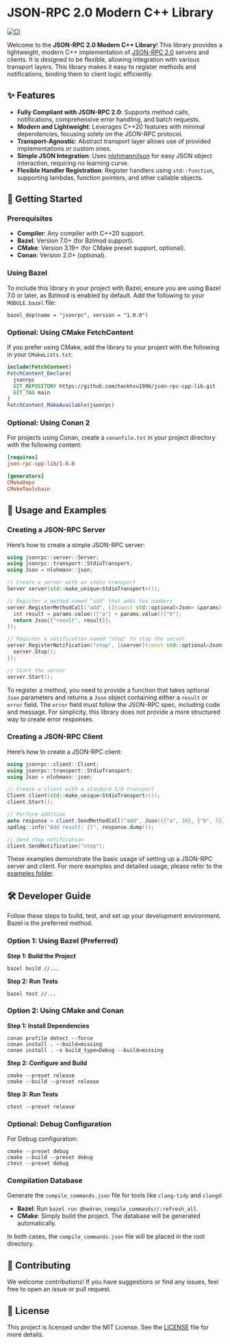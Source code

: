 # JSON-RPC 2.0 Modern C++ Library

[![CI](https://github.com/hankhsu1996/json-rpc-cpp-lib/actions/workflows/ci.yml/badge.svg?event=push)](https://github.com/hankhsu1996/json-rpc-cpp-lib/actions/workflows/ci.yml)

Welcome to the **JSON-RPC 2.0 Modern C++ Library**! This library provides a lightweight, modern C++ implementation of [JSON-RPC 2.0](https://www.jsonrpc.org/specification) servers and clients. It is designed to be flexible, allowing integration with various transport layers. This library makes it easy to register methods and notifications, binding them to client logic efficiently.

## ✨ Features

- **Fully Compliant with JSON-RPC 2.0**: Supports method calls, notifications, comprehensive error handling, and batch requests.
- **Modern and Lightweight**: Leverages C++20 features with minimal dependencies, focusing solely on the JSON-RPC protocol.
- **Transport-Agnostic**: Abstract transport layer allows use of provided implementations or custom ones.
- **Simple JSON Integration**: Uses [nlohmann/json](https://github.com/nlohmann/json) for easy JSON object interaction, requiring no learning curve.
- **Flexible Handler Registration**: Register handlers using `std::function`, supporting lambdas, function pointers, and other callable objects.

## 🚀 Getting Started

### Prerequisites

- **Compiler**: Any compiler with C++20 support.
- **Bazel**: Version 7.0+ (for Bzlmod support).
- **CMake**: Version 3.19+ (for CMake preset support, optional).
- **Conan**: Version 2.0+ (optional).

### Using Bazel

To include this library in your project with Bazel, ensure you are using Bazel 7.0 or later, as Bzlmod is enabled by default. Add the following to your `MODULE.bazel` file:

```bazel
bazel_dep(name = "jsonrpc", version = "1.0.0")
```

### Optional: Using CMake FetchContent

If you prefer using CMake, add the library to your project with the following in your `CMakeLists.txt`:

```cmake
include(FetchContent)
FetchContent_Declare(
  jsonrpc
  GIT_REPOSITORY https://github.com/hankhsu1996/json-rpc-cpp-lib.git
  GIT_TAG main
)
FetchContent_MakeAvailable(jsonrpc)
```

### Optional: Using Conan 2

For projects using Conan, create a `conanfile.txt` in your project directory with the following content:

```ini
[requires]
json-rpc-cpp-lib/1.0.0

[generators]
CMakeDeps
CMakeToolchain

```

## 📖 Usage and Examples

### Creating a JSON-RPC Server

Here’s how to create a simple JSON-RPC server:

```cpp
using jsonrpc::server::Server;
using jsonrpc::transport::StdioTransport;
using Json = nlohmann::json;

// Create a server with an stdio transport
Server server(std::make_unique<StdioTransport>());

// Register a method named "add" that adds two numbers
server.RegisterMethodCall("add", [](const std::optional<Json> &params) {
  int result = params.value()["a"] + params.value()["b"];
  return Json{{"result", result}};
});

// Register a notification named "stop" to stop the server
server.RegisterNotification("stop", [&server](const std::optional<Json> &) {
  server.Stop();
});

// Start the server
server.Start();
```

To register a method, you need to provide a function that takes optional `Json` parameters and returns a `Json` object containing either a `result` or `error` field. The `error` field must follow the JSON-RPC spec, including code and message. For simplicity, this library does not provide a more structured way to create error responses.

### Creating a JSON-RPC Client

Here’s how to create a JSON-RPC client:

```cpp
using jsonrpc::client::Client;
using jsonrpc::transport::StdioTransport;
using Json = nlohmann::json;

// Create a client with a standard I/O transport
Client client(std::make_unique<StdioTransport>());
client.Start();

// Perform addition
auto response = client.SendMethodCall("add", Json({{"a", 10}, {"b", 5}}));
spdlog::info("Add result: {}", response.dump());

// Send stop notification
client.SendNotification("stop");
```

These examples demonstrate the basic usage of setting up a JSON-RPC server and client. For more examples and detailed usage, please refer to the [examples folder](./examples/).

## 🛠️ Developer Guide

Follow these steps to build, test, and set up your development environment. Bazel is the preferred method.

### Option 1: Using Bazel (Preferred)

**Step 1: Build the Project**

```
bazel build //...
```

**Step 2: Run Tests**

```
bazel test //...
```

### Option 2: Using CMake and Conan

**Step 1: Install Dependencies**

```
conan profile detect --force
conan install . --build=missing
conan install . -s build_type=Debug --build=missing
```

**Step 2: Configure and Build**

```
cmake --preset release
cmake --build --preset release
```

**Step 3: Run Tests**

```
ctest --preset release
```

### Optional: Debug Configuration

For Debug configuration:

```
cmake --preset debug
cmake --build --preset debug
ctest --preset debug
```

### Compilation Database

Generate the `compile_commands.json` file for tools like `clang-tidy` and `clangd`:

- **Bazel**: Run `bazel run @hedron_compile_commands//:refresh_all`.
- **CMake**: Simply build the project. The database will be generated automatically.

In both cases, the `compile_commands.json` file will be placed in the root directory.

## 🤝 Contributing

We welcome contributions! If you have suggestions or find any issues, feel free to open an issue or pull request.

## 📄 License

This project is licensed under the MIT License. See the [LICENSE](./LICENSE) file for more details.
